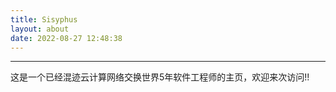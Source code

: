 ```yaml
---
title: Sisyphus
layout: about
date: 2022-08-27 12:48:38
---
```

-----------
这是一个已经混迹云计算网络交换世界5年软件工程师的主页，欢迎来次访问!!


